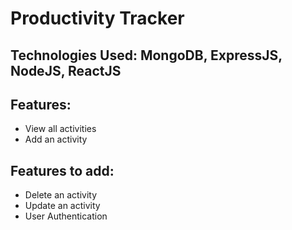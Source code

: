# Productivity Tracker

## Technologies Used: MongoDB, ExpressJS, NodeJS, ReactJS

## Features:
- View all activities
- Add an activity

## Features to add:
- Delete an activity
- Update an activity
- User Authentication
